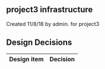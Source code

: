 ## project3 infrastructure

Created 11/8/18 by admin. for project3


## Design Decisions
| Design item                | Decision|
| :----------------------------------- | :--------------------------------------------------------------------------------|
